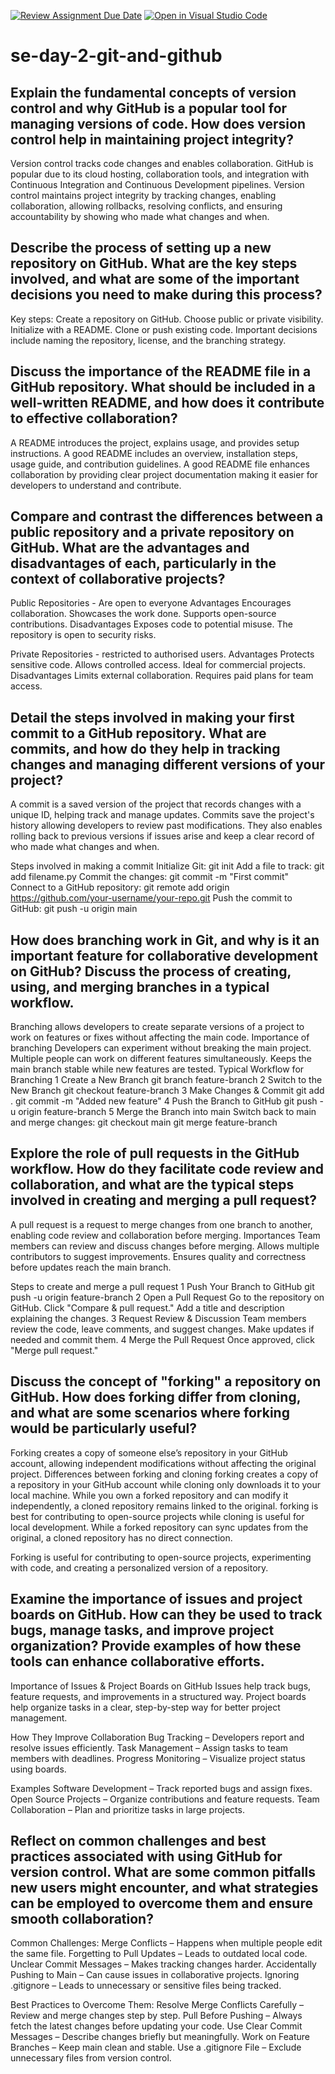 [![Review Assignment Due Date](https://classroom.github.com/assets/deadline-readme-button-22041afd0340ce965d47ae6ef1cefeee28c7c493a6346c4f15d667ab976d596c.svg)](https://classroom.github.com/a/8wgCKhpZ)
[![Open in Visual Studio Code](https://classroom.github.com/assets/open-in-vscode-2e0aaae1b6195c2367325f4f02e2d04e9abb55f0b24a779b69b11b9e10269abc.svg)](https://classroom.github.com/online_ide?assignment_repo_id=18821580&assignment_repo_type=AssignmentRepo)
# se-day-2-git-and-github
## Explain the fundamental concepts of version control and why GitHub is a popular tool for managing versions of code. How does version control help in maintaining project integrity?

Version control tracks code changes and enables collaboration. GitHub is popular due to its cloud hosting, collaboration tools, and integration with Continuous Integration and Continuous Development pipelines. Version control maintains project integrity by tracking changes, enabling collaboration, allowing rollbacks, resolving conflicts, and ensuring accountability by showing who made what changes and when.

## Describe the process of setting up a new repository on GitHub. What are the key steps involved, and what are some of the important decisions you need to make during this process?

Key steps:
Create a repository on GitHub.
Choose public or private visibility.
Initialize with a README.
Clone or push existing code.
Important decisions include naming the repository, license, and the branching strategy.

## Discuss the importance of the README file in a GitHub repository. What should be included in a well-written README, and how does it contribute to effective collaboration?

A README introduces the project, explains usage, and provides setup instructions. A good README includes an overview, installation steps, usage guide, and contribution guidelines. A good README file enhances collaboration by providing clear project documentation making it easier for developers to understand and contribute. 

## Compare and contrast the differences between a public repository and a private repository on GitHub. What are the advantages and disadvantages of each, particularly in the context of collaborative projects?

Public Repositories - Are open to everyone
Advantages
Encourages collaboration.
Showcases the work done.
Supports open-source contributions.
Disadvantages
Exposes code to potential misuse.
The repository is open to security risks.

Private Repositories - restricted to authorised users.
Advantages
Protects sensitive code.
Allows controlled access.
Ideal for commercial projects.
Disadvantages
Limits external collaboration.
Requires paid plans for team access.

## Detail the steps involved in making your first commit to a GitHub repository. What are commits, and how do they help in tracking changes and managing different versions of your project?

A commit is a saved version of the project that records changes with a unique ID, helping track and manage updates. Commits save the project's history allowing developers to review past modifications. They also enables rolling back to previous versions if issues arise and
keep a clear record of who made what changes and when.

 Steps involved in making a commit
Initialize Git:
git init
Add a file to track:
git add filename.py 
Commit the changes:
git commit -m "First commit"
Connect to a GitHub repository:
git remote add origin https://github.com/your-username/your-repo.git
Push the commit to GitHub:
git push -u origin main

## How does branching work in Git, and why is it an important feature for collaborative development on GitHub? Discuss the process of creating, using, and merging branches in a typical workflow.

Branching allows developers to create separate versions of a project to work on features or fixes without affecting the main code.
Importance of branching
Developers can experiment without breaking the main project.
Multiple people can work on different features simultaneously.
Keeps the main branch stable while new features are tested.
Typical Workflow for Branching 
1 Create a New Branch
git branch feature-branch
2 Switch to the New Branch
git checkout feature-branch
3 Make Changes & Commit
git add .
git commit -m "Added new feature"
4 Push the Branch to GitHub
git push -u origin feature-branch
5 Merge the Branch into main
Switch back to main and merge changes:
git checkout main
git merge feature-branch

## Explore the role of pull requests in the GitHub workflow. How do they facilitate code review and collaboration, and what are the typical steps involved in creating and merging a pull request?

A pull request is a request to merge changes from one branch to another, enabling code review and collaboration before merging.
Importances
Team members can review and discuss changes before merging.
Allows multiple contributors to suggest improvements.
Ensures quality and correctness before updates reach the main branch.

Steps to create and merge a pull request
1 Push Your Branch to GitHub
git push -u origin feature-branch
2 Open a Pull Request
Go to the repository on GitHub.
Click "Compare & pull request."
Add a title and description explaining the changes.
3 Request Review & Discussion
Team members review the code, leave comments, and suggest changes.
Make updates if needed and commit them.
4 Merge the Pull Request
Once approved, click "Merge pull request."

## Discuss the concept of "forking" a repository on GitHub. How does forking differ from cloning, and what are some scenarios where forking would be particularly useful?

Forking creates a copy of someone else’s repository in your GitHub account, allowing independent modifications without affecting the original project.
Differences between forking and cloning
forking creates a copy of a repository in your GitHub account while cloning only downloads it to your local machine.
While you own a forked repository and can modify it independently, a cloned repository remains linked to the original.
forking is best for contributing to open-source projects while cloning is useful for local development.
While a forked repository can sync updates from the original, a cloned repository has no direct connection. 

Forking is useful for contributing to open-source projects, experimenting with code, and creating a personalized version of a repository.

## Examine the importance of issues and project boards on GitHub. How can they be used to track bugs, manage tasks, and improve project organization? Provide examples of how these tools can enhance collaborative efforts.

Importance of Issues & Project Boards on GitHub
 Issues help track bugs, feature requests, and improvements in a structured way.
 Project boards help organize tasks in a clear, step-by-step way for better project management.

How They Improve Collaboration
 Bug Tracking – Developers report and resolve issues efficiently.
 Task Management – Assign tasks to team members with deadlines.
 Progress Monitoring – Visualize project status using boards.

Examples
 Software Development – Track reported bugs and assign fixes.
 Open Source Projects – Organize contributions and feature requests.
 Team Collaboration – Plan and prioritize tasks in large projects.

## Reflect on common challenges and best practices associated with using GitHub for version control. What are some common pitfalls new users might encounter, and what strategies can be employed to overcome them and ensure smooth collaboration?

Common Challenges:
Merge Conflicts – Happens when multiple people edit the same file.
Forgetting to Pull Updates – Leads to outdated local code.
Unclear Commit Messages – Makes tracking changes harder.
Accidentally Pushing to Main – Can cause issues in collaborative projects.
Ignoring .gitignore – Leads to unnecessary or sensitive files being tracked.

Best Practices to Overcome Them:
Resolve Merge Conflicts Carefully – Review and merge changes step by step.
Pull Before Pushing – Always fetch the latest changes before updating your code.
Use Clear Commit Messages – Describe changes briefly but meaningfully.
Work on Feature Branches – Keep main clean and stable.
Use a .gitignore File – Exclude unnecessary files from version control.
